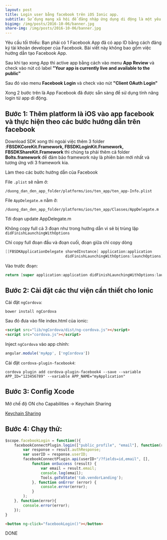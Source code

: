 ```yaml
---
layout: post
title: Login user bằng facebook trên iOS Ionic app.
subtitle: Sử dụng mạng xã hội để đăng nhập ứng dụng di động là một yêu cầu thông thường của hầu hết các app nhưng cách config để dùng tính năng này không hoàn toàn đơn giản.
bigimg: /img/posts/2016-10-06/banner.jpg
share-img: /img/posts/2016-10-06/banner.jpg
---
```


Yêu cầu tối thiểu: Bạn phải có 1 Facebook App đã có app ID bằng cách đăng ký tài khoản developer của Facebook. Bài viết này không bao gồm việc hướng dẫn tạo Facebook App.

Sau khi tạo xong App thì active app bằng cách vào menu **App Review** và check vào nút có label **"Your app is currently live and available to the public"**

Sau đó vào menu **Facebook Login** và check vào nút **"Client OAuth Login"**

Xong 2 bước trên là App Facebook đã được sẵn sàng để sử dụng tính năng login từ app di động.

## Bước 1: Thêm platform là iOS vào app facebook và thực hiện theo các bước hướng dẫn trên facebook

Download SDK xong thì ngoài việc thêm 3 folder :**FBSDKCoreKit.Framework, FBSDKLoginKit.Framework, FBSDKShareKit.Framework** thì chúng ta phải thêm cả folder **Bolts.framework** để đảm bảo framework này là phiên bản mới nhất và tương ứng với 3 framework kia.

Làm theo các bước hướng dẫn của Facebook

File `.plist` sẽ nằm ở:

```
/duong_dan_den_app_folder/platforms/ios/ten_app/ten_app-Info.plist
```

File `AppDelegate.m` nằm ở:

```
/duong_dan_den_app_folder/platforms/ios/ten_app/Classes/AppDelegate.m
```

Tới đoạn update AppDelegate.m

Không copy full cả 3 đoạn như trong hướng dẫn vì sẽ bị trùng lặp `didFinishLaunchingWithOptions`

Chỉ copy full đoạn đầu và đoạn cuối, đoạn giữa chỉ copy dòng

```Objective-C
[[FBSDKApplicationDelegate sharedInstance] application:application
                           didFinishLaunchingWithOptions:launchOptions];
```

Vào trước đoạn:

```Objective-C
return [super application:application didFinishLaunchingWithOptions:launchOptions];
```

## Bước 2: Cài đặt các thư viện cần thiết cho Ionic

Cài đặt `ngCordova`:

```
bower install ngCordova
```

Sau đó đưa vào file index.html của ionic:

```html
<script src="lib/ngCordova/dist/ng-cordova.js"></script>
<script src="cordova.js"></script>
```

Inject `ngCordova` vào app chính:

```javascript
angular.module('myApp', ['ngCordova'])
```

Cài đặt `cordova-plugin-facebook4`:

```
cordova plugin add cordova-plugin-facebook4 --save --variable APP_ID="123456789" --variable APP_NAME="myApplication"
```

## Bước 3: Config Xcode

Mở chế độ ON cho Capabilities -> Keychain Sharing

[Keychain Sharing](/img/posts/2016-10-06/keychain-enable.jpg)

## Bước 4: Chạy thử:

```javascript
$scope.facebookLogin = function(){
    facebookConnectPlugin.login(["public_profile", "email"], function(result){
        var response = result.authResponse;
        var userID = response.userID;
        facebookConnectPlugin.api(userID+"/?fields=id,email", [],
            function onSuccess (result) {
                var email = result.email;
                console.log(email);
                Tools.goToState('tab.vendorLanding');
            }, function onError (error) {
                console.error(error);
            }
        );
    }, function(error){
        console.error(error);
    });
}
```

```html
<button ng-click="facebookLogin()"></button>
```

DONE